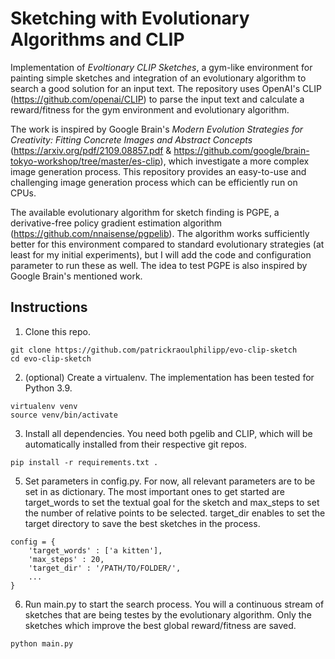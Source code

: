 Sketching with Evolutionary Algorithms and CLIP
===
Implementation of *Evoltionary CLIP Sketches*, a gym-like environment for painting simple sketches and integration of an evolutionary algorithm to search a good solution for an input text. The repository uses OpenAI's CLIP (https://github.com/openai/CLIP) to parse the input text and calculate a reward/fitness for the gym environment and evolutionary algorithm.

The work is inspired by Google Brain's *Modern Evolution Strategies for Creativity: Fitting Concrete Images and Abstract Concepts* (https://arxiv.org/pdf/2109.08857.pdf & https://github.com/google/brain-tokyo-workshop/tree/master/es-clip), which investigate a more complex image generation process. This repository provides an easy-to-use and challenging image generation process which can be efficiently run on CPUs.

The available evolutionary algorithm for sketch finding is PGPE, a derivative-free policy gradient estimation algorithm (https://github.com/nnaisense/pgpelib). The algorithm works sufficiently better for this environment compared to standard evolutionary strategies (at least for my initial experiments), but I will add the code and configuration parameter to run these as well. The idea to test PGPE is also inspired by Google Brain's mentioned work.

Instructions
-------------
1.  Clone this repo.

```
git clone https://github.com/patrickraoulphilipp/evo-clip-sketch
cd evo-clip-sketch
```

2. (optional) Create a virtualenv. The implementation has been tested for Python 3.9.

```
virtualenv venv
source venv/bin/activate
```

3. Install all dependencies. You need both pgelib and CLIP, which will be automatically installed from their respective git repos.

```
pip install -r requirements.txt .
```

5. Set parameters in config.py. For now, all relevant parameters are to be set in as dictionary. The most important ones to get started are target_words to set the textual goal for the sketch and max_steps to set the number of relative points to be selected. target_dir enables to set the target directory to save the best sketches in the process.

```
config = {
    'target_words' : ['a kitten'],
    'max_steps' : 20,
    'target_dir' : '/PATH/TO/FOLDER/',
    ...
}
```

6. Run main.py to start the search process. You will a continuous stream of sketches that are being testes by the evolutionary algorithm. Only the sketches which improve the best global reward/fitness are saved.

```
python main.py
```